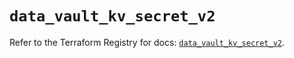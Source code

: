 # `data_vault_kv_secret_v2`

Refer to the Terraform Registry for docs: [`data_vault_kv_secret_v2`](https://registry.terraform.io/providers/hashicorp/vault/4.6.0/docs/data-sources/kv_secret_v2).
